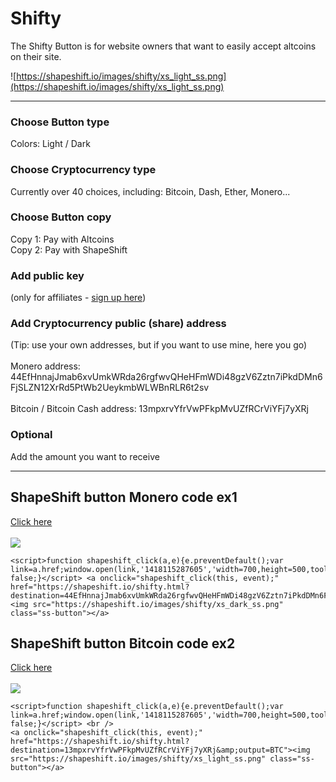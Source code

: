 # Shifty
The Shifty Button is for website owners that want to easily accept altcoins on their site.

![https://shapeshift.io/images/shifty/xs_light_ss.png](https://shapeshift.io/images/shifty/xs_light_ss.png)
___

### Choose Button type
Colors: Light / Dark 

### Choose Cryptocurrency type
Currently over 40 choices, including: Bitcoin, Dash, Ether, Monero...

### Choose Button copy
Copy 1: Pay with Altcoins <br />
Copy 2: Pay with ShapeShift

### Add public key
(only for affiliates - [sign up here](https://shapeshift.io/affiliate.html))

### Add Cryptocurrency public (share) address
(Tip: use your own addresses, but if you want to use mine, here you go) <br />
<br />
Monero address: 44EfHnnajJmab6xvUmkWRda26rgfwvQHeHFmWDi48gzV6Zztn7iPkdDMn6FjSLZN12XrRd5PtWb2UeykmbWLWBnRLR6t2sv <br />
<br />
Bitcoin / Bitcoin Cash address: 13mpxrvYfrVwPFkpMvUZfRCrViYFj7yXRj <br />

### Optional
Add the amount you want to receive
___

## ShapeShift button Monero code ex1
[Click here](https://github.com/btcpimp/Shifty/blob/master/js/ex1.js)
<br /><br />
<a onclick="shapeshift_click(this, event);" href="https://shapeshift.io/shifty.html?destination=44EfHnnajJmab6xvUmkWRda26rgfwvQHeHFmWDi48gzV6Zztn7iPkdDMn6FjSLZN12XrRd5PtWb2UeykmbWLWBnRLR6t2sv&amp;output=XMR"><img src="https://shapeshift.io/images/shifty/xs_dark_ss.png" class="ss-button"></a>

```
<script>function shapeshift_click(a,e){e.preventDefault();var link=a.href;window.open(link,'1418115287605','width=700,height=500,toolbar=0,menubar=0,location=0,status=1,scrollbars=1,resizable=0,left=0,top=0');return false;}</script> <a onclick="shapeshift_click(this, event);" href="https://shapeshift.io/shifty.html?destination=44EfHnnajJmab6xvUmkWRda26rgfwvQHeHFmWDi48gzV6Zztn7iPkdDMn6FjSLZN12XrRd5PtWb2UeykmbWLWBnRLR6t2sv&amp;output=XMR"><img src="https://shapeshift.io/images/shifty/xs_dark_ss.png" class="ss-button"></a>
```

## ShapeShift button Bitcoin code ex2
[Click here](https://github.com/btcpimp/Shifty/blob/master/js/ex2.js)
<br /><br />
<a onclick="shapeshift_click(this, event);" href="https://shapeshift.io/shifty.html?destination=13mpxrvYfrVwPFkpMvUZfRCrViYFj7yXRj&amp;output=BTC"><img src="https://shapeshift.io/images/shifty/xs_light_ss.png" class="ss-button"></a>

```
<script>function shapeshift_click(a,e){e.preventDefault();var link=a.href;window.open(link,'1418115287605','width=700,height=500,toolbar=0,menubar=0,location=0,status=1,scrollbars=1,resizable=0,left=0,top=0');return false;}</script> <br />
<a onclick="shapeshift_click(this, event);" href="https://shapeshift.io/shifty.html?destination=13mpxrvYfrVwPFkpMvUZfRCrViYFj7yXRj&amp;output=BTC"><img src="https://shapeshift.io/images/shifty/xs_light_ss.png" class="ss-button"></a>
```
